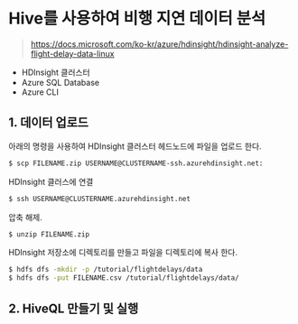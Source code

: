 # Hive를 사용하여 비행 지연 데이터 분석

> https://docs.microsoft.com/ko-kr/azure/hdinsight/hdinsight-analyze-flight-delay-data-linux

- HDInsight 클러스터
- Azure SQL Database
- Azure CLI

## 1. 데이터 업로드

아래의 명령을 사용하여 HDInsight 클러스터 헤드노드에 파일을 업로드 한다.

```bash
$ scp FILENAME.zip USERNAME@CLUSTERNAME-ssh.azurehdinsight.net:
```

HDInsight 클러스에 연결

```bash
$ ssh USERNAME@CLUSTERNAME.azurehdinsight.net
```

압축 해제.

```bash
$ unzip FILENAME.zip
```

HDInsight 저장소에 디렉토리를 만들고 파일을 디렉토리에 복사 한다.

```bash
$ hdfs dfs -mkdir -p /tutorial/flightdelays/data
$ hdfs dfs -put FILENAME.csv /tutorial/flightdelays/data/
```

## 2. HiveQL 만들기 및 실행


